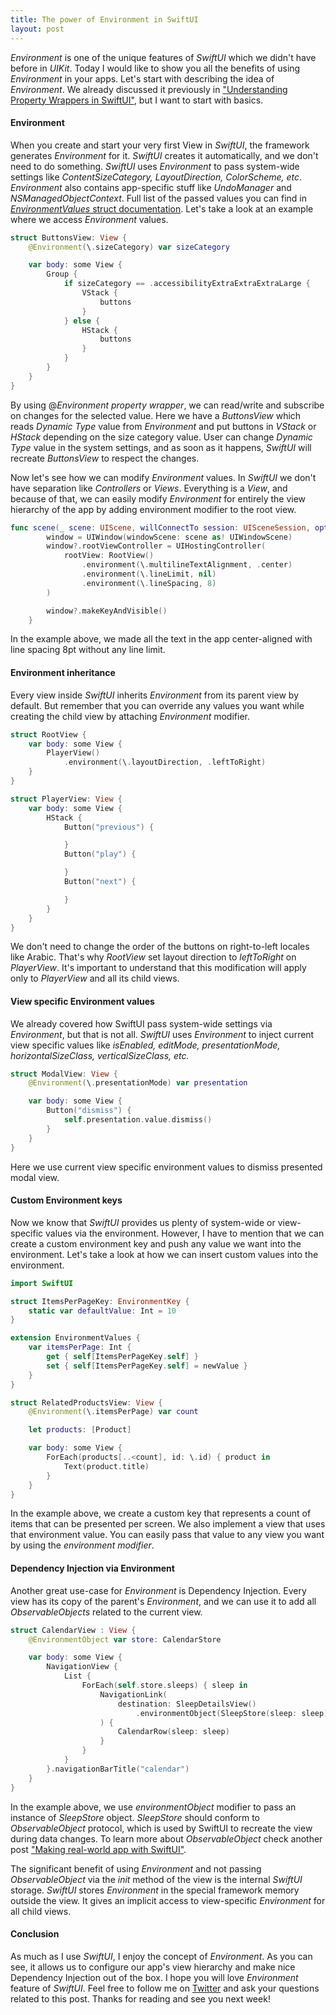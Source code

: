```yaml
---
title: The power of Environment in SwiftUI
layout: post
---
```


*Environment* is one of the unique features of *SwiftUI* which we didn't have before in *UIKit*. Today I would like to show you all the benefits of using *Environment* in your apps.  Let's start with describing the idea of *Environment*. We already discussed it previously in ["Understanding Property Wrappers in SwiftUI"](/2019/06/12/understanding-property-wrappers-in-swiftui/), but I want to start with basics.

#### Environment
When you create and start your very first View in *SwiftUI*, the framework generates *Environment* for it. *SwiftUI* creates it automatically, and we don't need to do something. *SwiftUI* uses *Environment* to pass system-wide settings like *ContentSizeCategory, LayoutDirection, ColorScheme, etc*. *Environment* also contains app-specific stuff like *UndoManager* and *NSManagedObjectContext*. Full list of the passed values you can find in [*EnvironmentValues* struct documentation](https://developer.apple.com/documentation/swiftui/environmentvalues). Let's take a look at an example where we access *Environment* values.

```swift
struct ButtonsView: View {
    @Environment(\.sizeCategory) var sizeCategory

    var body: some View {
        Group {
            if sizeCategory == .accessibilityExtraExtraExtraLarge {
                VStack {
                    buttons
                }
            } else {
                HStack {
                    buttons
                }
            }
        }
    }
}
```

By using @*Environment property wrapper*, we can read/write and subscribe on changes for the selected value. Here we have a *ButtonsView* which reads *Dynamic Type* value from *Environment* and put buttons in *VStack* or *HStack* depending on the size category value. User can change *Dynamic Type* value in the system settings, and as soon as it happens, *SwiftUI* will recreate *ButtonsView* to respect the changes.

Now let's see how we can modify *Environment* values. In *SwiftUI* we don't have separation like *Controllers* or *Views*. Everything is a *View*, and because of that, we can easily modify *Environment* for entirely the view hierarchy of the app by adding environment modifier to the root view.

```swift
func scene(_ scene: UIScene, willConnectTo session: UISceneSession, options connectionOptions: UIScene.ConnectionOptions) {
        window = UIWindow(windowScene: scene as! UIWindowScene)
        window?.rootViewController = UIHostingController(
            rootView: RootView()
                .environment(\.multilineTextAlignment, .center)
                .environment(\.lineLimit, nil)
                .environment(\.lineSpacing, 8)
        )

        window?.makeKeyAndVisible()
    }
```

In the example above, we made all the text in the app center-aligned with line spacing 8pt without any line limit.

#### Environment inheritance
Every view inside *SwiftUI* inherits *Environment* from its parent view by default. But remember that you can override any values you want while creating the child view by attaching *Environment* modifier.

```swift
struct RootView {
    var body: some View {
        PlayerView()
            .environment(\.layoutDirection, .leftToRight)
    }
}

struct PlayerView: View {
    var body: some View {
        HStack {
            Button("previous") {

            }
            Button("play") {

            }
            Button("next") {

            }
        }
    }
}
```

We don't need to change the order of the buttons on right-to-left locales like Arabic. That's why *RootView* set layout direction to *leftToRight* on *PlayerView*. It's important to understand that this modification will apply only to *PlayerView* and all its child views.

#### View specific Environment values
We already covered how SwiftUI pass system-wide settings via *Environment*, but that is not all. *SwiftUI* uses *Environment* to inject current view specific values like *isEnabled, editMode, presentationMode, horizontalSizeClass, verticalSizeClass, etc.*

```swift
struct ModalView: View {
    @Environment(\.presentationMode) var presentation

    var body: some View {
        Button("dismiss") {
            self.presentation.value.dismiss()
        }
    }
}
```

Here we use current view specific environment values to dismiss presented modal view.

#### Custom Environment keys
Now we know that *SwiftUI* provides us plenty of system-wide or view-specific values via the environment. However, I have to mention that we can create a custom environment key and push any value we want into the environment. Let's take a look at how we can insert custom values into the environment.

```swift
import SwiftUI

struct ItemsPerPageKey: EnvironmentKey {
    static var defaultValue: Int = 10
}

extension EnvironmentValues {
    var itemsPerPage: Int {
        get { self[ItemsPerPageKey.self] }
        set { self[ItemsPerPageKey.self] = newValue }
    }
}

struct RelatedProductsView: View {
    @Environment(\.itemsPerPage) var count

    let products: [Product]

    var body: some View {
        ForEach(products[..<count], id: \.id) { product in
            Text(product.title)
        }
    }
}
```

In the example above, we create a custom key that represents a count of items that can be presented per screen. We also implement a view that uses that environment value. You can easily pass that value to any view you want by using the *environment modifier*.

#### Dependency Injection via Environment
Another great use-case for *Environment* is Dependency Injection. Every view has its copy of the parent's *Environment*, and we can use it to add all *ObservableObjects* related to the current view.

```swift
struct CalendarView : View {
    @EnvironmentObject var store: CalendarStore

    var body: some View {
        NavigationView {
            List {
                ForEach(self.store.sleeps) { sleep in
                    NavigationLink(
                        destination: SleepDetailsView()
                            .environmentObject(SleepStore(sleep: sleep))
                    ) {
                        CalendarRow(sleep: sleep)
                    }
                }
            }
        }.navigationBarTitle("calendar")
    }
}
```

In the example above, we use *environmentObject* modifier to pass an instance of *SleepStore* object. *SleepStore* should conform to *ObservableObject* protocol, which is used by SwiftUI to recreate the view during data changes. To learn more about *ObservableObject* check another post ["Making real-world app with SwiftUI"](/2019/06/05/swiftui-making-real-world-app/).

The significant benefit of using *Environment* and not passing *ObservableObject* via the *init* method of the view is the internal *SwiftUI* storage. *SwiftUI* stores *Environment* in the special framework memory outside the view. It gives an implicit access to view-specific *Environment* for all child views.

#### Conclusion
As much as I use *SwiftUI*, I enjoy the concept of *Environment*. As you can see, it allows us to configure our app's view hierarchy and make nice Dependency Injection out of the box. I hope you will love *Environment* feature of *SwiftUI*. Feel free to follow me on [Twitter](https://twitter.com/mecid) and ask your questions related to this post. Thanks for reading and see you next week! 
